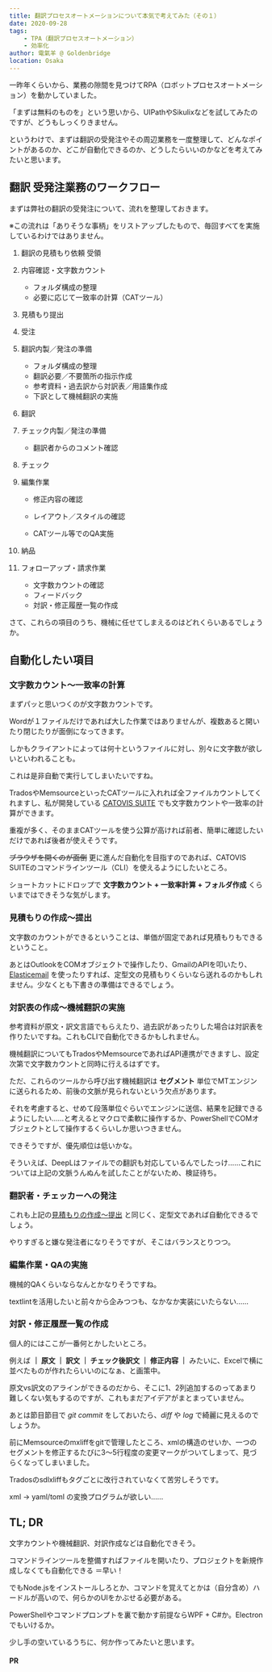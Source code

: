 ```yaml
---
title: 翻訳プロセスオートメーションについて本気で考えてみた（その１）
date: 2020-09-28
tags: 
    - TPA（翻訳プロセスオートメーション）
    - 効率化
author: 電氣羊 @ Goldenbridge
location: Osaka
---
```




一昨年くらいから、業務の隙間を見つけてRPA（ロボットプロセスオートメーション）を動かしていました。

「まずは無料のものを」という思いから、UIPathやSikulixなどを試してみたのですが、どうもしっくりきません。

というわけで、まずは翻訳の受発注やその周辺業務を一度整理して、どんなポイントがあるのか、どこが自動化できるのか、どうしたらいいのかなどを考えてみたいと思います。

## 翻訳 受発注業務のワークフロー

まずは弊社の翻訳の受発注について、流れを整理しておきます。

※この流れは「ありそうな事柄」をリストアップしたもので、毎回すべてを実施しているわけではありません。

1. 翻訳の見積もり依頼 受領

2. 内容確認・文字数カウント

   - フォルダ構成の整理
   - 必要に応じて一致率の計算（CATツール）

3. 見積もり提出

4. 受注

5. 翻訳内製／発注の準備

   - フォルダ構成の整理
   - 翻訳必要／不要箇所の指示作成
   - 参考資料・過去訳から対訳表／用語集作成
   - 下訳として機械翻訳の実施

6. 翻訳

7. チェック内製／発注の準備

   - 翻訳者からのコメント確認

8. チェック

9. 編集作業

   - 修正内容の確認

   - レイアウト／スタイルの確認
   - CATツール等でのQA実施

10. 納品

11. フォローアップ・請求作業

    - 文字数カウントの確認
    - フィードバック
    - 対訳・修正履歴一覧の作成

さて、これらの項目のうち、機械に任せてしまえるのはどれくらいあるでしょうか。

## 自動化したい項目

### 文字数カウント～一致率の計算

まずパッと思いつくのが文字数カウントです。

Wordが１ファイルだけであれば大した作業ではありませんが、複数あると開いたり閉じたりが面倒になってきます。

しかもクライアントによっては何十というファイルに対し、別々に文字数が欲しいといわれることも。

これは是非自動で実行してしまいたいですね。

TradosやMemsourceといったCATツールに入れれば全ファイルカウントしてくれますし、私が開発している [CATOVIS SUITE](https://catovis.com) でも文字数カウントや一致率の計算ができます。

重複が多く、そのままCATツールを使う公算が高ければ前者、簡単に確認したいだけであれば後者が使えそうです。

~~ブラウザを開くのが面倒~~ 更に進んだ自動化を目指すのであれば、CATOVIS SUITEのコマンドラインツール（CLI）を使えるようにしたいところ。

ショートカットにドロップで **文字数カウント + 一致率計算 + フォルダ作成**  くらいまではできそうな気がします。

### 見積もりの作成～提出

文字数のカウントができるということは、単価が固定であれば見積もりもできるということ。

あとはOutlookをCOMオブジェクトで操作したり、GmailのAPIを叩いたり、[Elasticemail](https://www.794562.xyz/pg/2020/06/25/web-form/#elastic-email) を使ったりすれば、定型文の見積もりくらいなら送れるのかもしれません。少なくとも下書きの準備はできるでしょう。

### 対訳表の作成～機械翻訳の実施

参考資料が原文・訳文言語でもらえたり、過去訳があったりした場合は対訳表を作りたいですね。これもCLIで自動化できるかもしれません。

機械翻訳についてもTradosやMemsourceであればAPI連携ができますし、設定次第で文字数カウントと同時に行えるはずです。

ただ、これらのツールから呼び出す機械翻訳は **セグメント** 単位でMTエンジンに送られるため、前後の文脈が見られないという欠点があります。

それを考慮すると、せめて段落単位ぐらいでエンジンに送信、結果を記録できるようにしたい……と考えるとマクロで柔軟に操作するか、PowerShellでCOMオブジェクトとして操作するくらいしか思いつきません。

できそうですが、優先順位は低いかな。

そういえば、DeepLはファイルでの翻訳も対応しているんでしたっけ……これについては上記の文脈うんぬんを試したことがないため、検証待ち。

### 翻訳者・チェッカーへの発注

これも上記の[見積もりの作成～提出](#見積もりの作成～提出) と同じく、定型文であれば自動化できるでしょう。

やりすぎると嫌な発注者になりそうですが、そこはバランスとりつつ。

### 編集作業・QAの実施

機械的QAくらいならなんとかなりそうですね。

textlintを活用したいと前々から企みつつも、なかなか実装にいたらない……

### 対訳・修正履歴一覧の作成

個人的にはここが一番何とかしたいところ。

例えば **｜ 原文 ｜ 訳文 ｜ チェック後訳文 ｜ 修正内容 ｜** みたいに、Excelで横に並べたものが作れたらいいのになぁ、と画策中。

原文vs訳文のアラインができるのだから、そこに1、2列追加するのってあまり難しくない気もするのですが、これもまだアイデアがまとまっていません。

あとは節目節目で *git commit* をしておいたら、*diff* や *log* で綺麗に見えるのでしょうか。

前にMemsourceのmxliffをgitで管理したところ、xmlの構造のせいか、一つのセグメントを修正するたびに3～5行程度の変更マークがついてしまって、見づらくなってしまいました。

Tradosのsdlxliffもタグごとに改行されていなくて苦労しそうです。

xml → yaml/toml の変換プログラムが欲しい……

## TL; DR

文字カウントや機械翻訳、対訳作成などは自動化できそう。

コマンドラインツールを整備すればファイルを開いたり、プロジェクトを新規作成しなくても自動化できる ＝早い！

でもNode.jsをインストールしろとか、コマンドを覚えてとかは（自分含め）ハードルが高いので、何らかのUIをかぶせる必要がある。

PowerShellやコマンドプロンプトを裏で動かす前提ならWPF + C#か。Electronでもいけるか。

少し手の空いているうちに、何か作ってみたいと思います。

#### PR
<ad-set :ad="'ps'" />

<link-to></link-to>